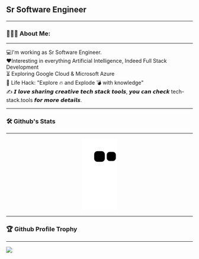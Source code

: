 Sr Software Engineer
--------------------

--------------------
### 👨🏻‍💻 About Me:
--------------------

💻I'm working as Sr Software Engineer.<br>
❤️Interesting in everything Artificial Intelligence, Indeed Full Stack Development <br>
⏳ Exploring Google Cloud & Microsoft Azure <br>
🎯 Life Hack: "Explore 🔥 and Explode 💣 with knowledge" <br>
✍️ 𝙄 𝙡𝙤𝙫𝙚 𝙨𝙝𝙖𝙧𝙞𝙣𝙜 𝙘𝙧𝙚𝙖𝙩𝙞𝙫𝙚 𝙩𝙚𝙘𝙝 𝙨𝙩𝙖𝙘𝙠 𝙩𝙤𝙤𝙡𝙨, 𝙮𝙤𝙪 𝙘𝙖𝙣 𝙘𝙝𝙚𝙘𝙠 tech-stack.tools 𝙛𝙤𝙧 𝙢𝙤𝙧𝙚 𝙙𝙚𝙩𝙖𝙞𝙡𝙨.<br>

--------------------
### 🛠️ Github's Stats
--------------------

<p align="center">
  <img src="https://github.com/ukveteran/ukveteran/raw/output/github-contribution-grid-snake.svg" alt="snake"></center>
</p>

--------------------
### 🏆 Github Profile Trophy
--------------------

<a href="http://www.github.com/dragon-220"><img src="https://camo.githubusercontent.com/8bdee26f58fc1f462815fd15cdc7a0bbe4dfab69e55640b4f435fe769356a158/68747470733a2f2f6769746875622d70726f66696c652d74726f7068792e76657263656c2e6170702f3f757365726e616d653d576f62697461447265616d267468656d653d67727576626f78267469746c653d466f6c6c6f776572732c436f6d6d6974732c53746172732c5265706f7369746f726965732c50756c6c526571756573742c4973737565732c4f7267616e697a6174696f6e73"/></a>



